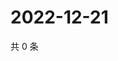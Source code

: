 # 2022-12-21

共 0 条

<!-- BEGIN WEIBO -->
<!-- 最后更新时间 Wed Dec 21 2022 02:01:09 GMT+0800 (China Standard Time) -->

<!-- END WEIBO -->
